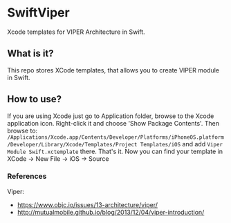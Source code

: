# SwiftViper
Xcode templates for VIPER Architecture in Swift.

## What is it? ##
This repo stores XCode templates, that allows you to create VIPER module in Swift.

## How to use? ##
If you are using Xcode just go to Application folder, browse to the Xcode application icon. Right-click it and choose 'Show Package Contents'. Then browse to: `/Applications/Xcode.app/Contents/Developer/Platforms/iPhoneOS.platform/Developer/Library/Xcode/Templates/Project Templates/iOS` and add `Viper Module Swift.xctemplate` there. That's it. Now you can find your template in XCode -> New File -> iOS -> Source

### References ###
Viper: 
 - https://www.objc.io/issues/13-architecture/viper/
 - http://mutualmobile.github.io/blog/2013/12/04/viper-introduction/